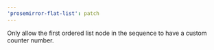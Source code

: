 ```yaml
---
'prosemirror-flat-list': patch
---
```


Only allow the first ordered list node in the sequence to have a custom counter number.
